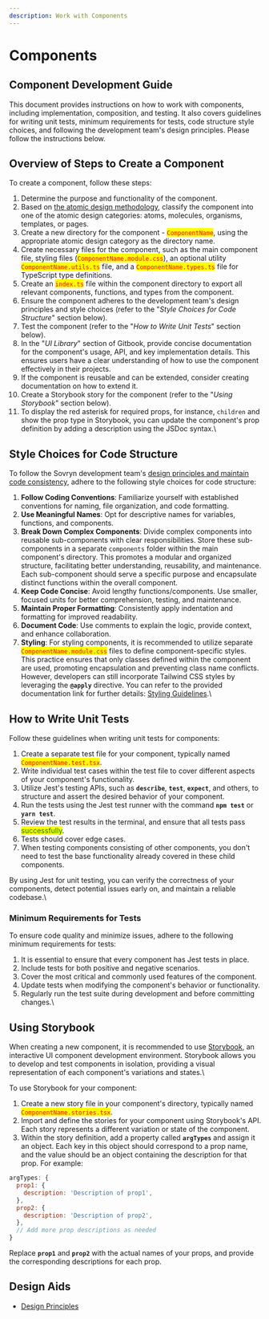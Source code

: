 ```yaml
---
description: Work with Components
---
```


# Components

## Component Development Guide

This document provides instructions on how to work with components, including implementation, composition, and testing. It also covers guidelines for writing unit tests, minimum requirements for tests, code structure style choices, and following the development team's design principles. Please follow the instructions below.

## Overview of Steps to Create a Component

To create a component, follow these steps:

1. Determine the purpose and functionality of the component.
2. Based on [the atomic design methodology](https://github.com/DistributedCollective/sovryn-dapp/wiki/Design), classify the component into one of the atomic design categories: atoms, molecules, organisms, templates, or pages.
3. Create a new directory for the component - <mark style="color:red;">`ComponentName`</mark>, using the appropriate atomic design category as the directory name.
4. Create necessary files for the component, such as the main component file, styling files (<mark style="color:red;">`ComponentName.module.css`</mark>), an optional utility <mark style="color:red;">`ComponentName.utils.ts`</mark> file, and a <mark style="color:red;">`ComponentName.types.ts`</mark> file for TypeScript type definitions.
5. Create an <mark style="color:red;">`index.ts`</mark> file within the component directory to export all relevant components, functions, and types from the component.
6. Ensure the component adheres to the development team's design principles and style choices (refer to the "_Style Choices for Code Structure_" section below).
7. Test the component (refer to the "_How to Write Unit Tests_" section below).
8. In the "_UI Library_" section of Gitbook, provide concise documentation for the component's usage, API, and key implementation details. This ensures users have a clear understanding of how to use the component effectively in their projects.
9. If the component is reusable and can be extended, consider creating documentation on how to extend it.
10. Create a Storybook story for the component (refer to the "_Using Storybook_" section below).
11. To display the red asterisk for required props, for instance, `children` and show the prop type in Storybook, you can update the component's prop definition by adding a description using the JSDoc syntax.\


## Style Choices for Code Structure

To follow the Sovryn development team's [design principles and maintain code consistency](https://github.com/DistributedCollective/sovryn-dapp/wiki/Code-Style), adhere to the following style choices for code structure:

1. **Follow Coding Conventions**: Familiarize yourself with established conventions for naming, file organization, and code formatting.
2. **Use Meaningful Names**: Opt for descriptive names for variables, functions, and components.
3. **Break Down Complex Components**: Divide complex components into reusable sub-components with clear responsibilities. Store these sub-components in a separate `components` folder within the main component's directory. This promotes a modular and organized structure, facilitating better understanding, reusability, and maintenance. Each sub-component should serve a specific purpose and encapsulate distinct functions within the overall component.
4. **Keep Code Concise**: Avoid lengthy functions/components. Use smaller, focused units for better comprehension, testing, and maintenance.
5. **Maintain Proper Formatting**: Consistently apply indentation and formatting for improved readability.
6. **Document Code**: Use comments to explain the logic, provide context, and enhance collaboration.
7. **Styling**: For styling components, it is recommended to utilize separate <mark style="color:red;">`ComponentName.module.css`</mark> files to define component-specific styles. This practice ensures that only classes defined within the component are used, promoting encapsulation and preventing class name conflicts. However, developers can still incorporate Tailwind CSS styles by leveraging the **`@apply`** directive. You can refer to the provided documentation link for further details: [Styling Guidelines](https://github.com/DistributedCollective/sovryn-dapp/wiki/Code-Style#styling).\


## How to Write Unit Tests

Follow these guidelines when writing unit tests for components:

1. Create a separate test file for your component, typically named <mark style="color:red;">`ComponentName.test.tsx`</mark>.
2. Write individual test cases within the test file to cover different aspects of your component's functionality.
3. Utilize Jest's testing APIs, such as **`describe`**, **`test`**, **`expect`**, and others, to structure and assert the desired behavior of your component.
4. Run the tests using the Jest test runner with the command **`npm test`** or **`yarn test`**.
5. Review the test results in the terminal, and ensure that all tests pass <mark style="color:green;">successfully</mark>.
6. Tests should cover edge cases.
7. When testing components consisting of other components, you don't need to test the base functionality already covered in these child components.

By using Jest for unit testing, you can verify the correctness of your components, detect potential issues early on, and maintain a reliable codebase.\


### Minimum Requirements for Tests

To ensure code quality and minimize issues, adhere to the following minimum requirements for tests:

1. It is essential to ensure that every component has Jest tests in place.
2. Include tests for both positive and negative scenarios.
3. Cover the most critical and commonly used features of the component.
4. Update tests when modifying the component's behavior or functionality.
5. Regularly run the test suite during development and before committing changes.\


## Using Storybook

When creating a new component, it is recommended to use [Storybook](https://sovryn-storybook.netlify.app/), an interactive UI component development environment. Storybook allows you to develop and test components in isolation, providing a visual representation of each component's variations and states.\


To use Storybook for your component:

1. Create a new story file in your component's directory, typically named <mark style="color:red;">`ComponentName.stories.tsx`</mark>.
2. Import and define the stories for your component using Storybook's API. Each story represents a different variation or state of the component.
3. Within the story definition, add a property called **`argTypes`** and assign it an object. Each key in this object should correspond to a prop name, and the value should be an object containing the description for that prop. For example:

```javascript
argTypes: {
  prop1: {
    description: 'Description of prop1',
  },
  prop2: {
    description: 'Description of prop2',
  },
  // Add more prop descriptions as needed
}
```

Replace **`prop1`** and **`prop2`** with the actual names of your props, and provide the corresponding descriptions for each prop.



## Design Aids

* [Design Principles](../design-system/design-principles.md)
